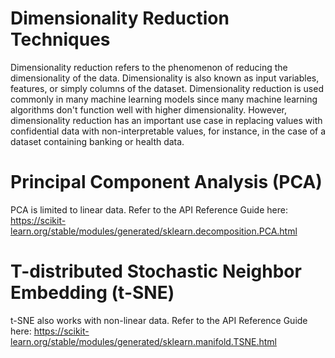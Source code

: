 # Dimensionality Reduction Techniques
Dimensionality reduction refers to the phenomenon of reducing the dimensionality of the data. Dimensionality is also known as input variables, features, or simply columns of the dataset. Dimensionality reduction is used commonly in many machine learning models since many machine learning algorithms don't function well with higher dimensionality. However, dimensionality reduction has an important use case in replacing values with confidential data with non-interpretable values, for instance, in the case of a dataset containing banking or health data.

# Principal Component Analysis (PCA)
PCA is limited to linear data. Refer to the API Reference Guide here: https://scikit-learn.org/stable/modules/generated/sklearn.decomposition.PCA.html

# T-distributed Stochastic Neighbor Embedding (t-SNE)
t-SNE also works with non-linear data. Refer to the API Reference Guide here: https://scikit-learn.org/stable/modules/generated/sklearn.manifold.TSNE.html
